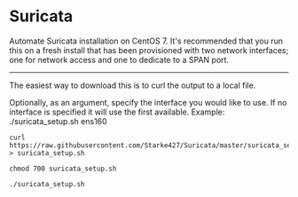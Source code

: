 # Suricata
Automate Suricata installation on CentOS 7. It's recommended that you run this on a fresh install that has been provisioned with two network interfaces; one for network access and one to dedicate to a SPAN port. 

---

The easiest way to download this is to curl the output to a local file.

Optionally, as an argument, specify the interface you would like to use. If no interface is specified it will use the first available. Example: ./suricata_setup.sh ens160

```
curl https://raw.githubusercontent.com/Starke427/Suricata/master/suricata_setup.sh > suricata_setup.sh

chmod 700 suricata_setup.sh

./suricata_setup.sh   

```
